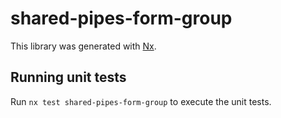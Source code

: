 # shared-pipes-form-group

This library was generated with [Nx](https://nx.dev).

## Running unit tests

Run `nx test shared-pipes-form-group` to execute the unit tests.
